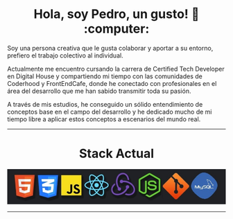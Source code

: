 <h1 align="center"> Hola, soy Pedro, un gusto! 👋 :computer: </h1>

Soy una persona creativa que le gusta colaborar y aportar a su entorno, prefiero el trabajo colectivo al individual.

Actualmente me encuentro cursando la carrera de Certified Tech Developer en Digital House y compartiendo mi tiempo con las comunidades de Coderhood y FrontEndCafe, donde he conectado con profesionales en el área del desarrollo que me han sabido transmitir toda su pasión.

A través de mis estudios, he conseguido un sólido entendimiento de conceptos base en el campo del desarrollo y he dedicado mucho de mi tiempo libre a aplicar estos conceptos a escenarios del mundo real.

---

<h1 align="center"> Stack Actual </h1>
<p align="center"><img src='./Technologies.jfif' /></p>

---
